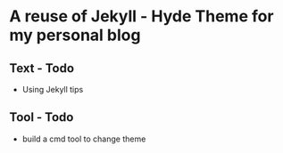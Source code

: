 # A reuse of Jekyll - Hyde Theme for my personal blog

## Text - Todo
* Using Jekyll tips

## Tool - Todo
* build a cmd tool to change theme 